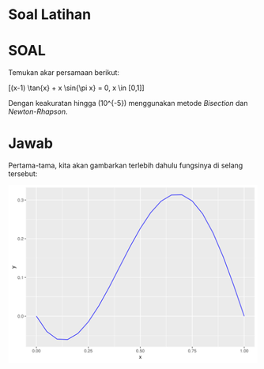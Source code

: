 Soal Latihan
================

# SOAL

Temukan akar persamaan berikut:

\[(x-1) \tan{x} + x \sin{\pi x} = 0, x \in [0,1]\]

Dengan keakuratan hingga \(10^{-5}\) menggunakan metode *Bisection* dan
*Newton-Rhapson*.

# Jawab

Pertama-tama, kita akan gambarkan terlebih dahulu fungsinya di selang
tersebut:

<img src="readme_files/figure-gfm/unnamed-chunk-2-1.png" width="672" style="display: block; margin: auto;" />
